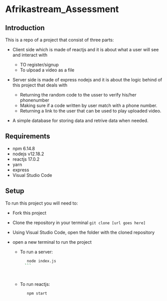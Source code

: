 # Afrikastream_Assessment

## Introduction

This is a repo of a project that consist of three parts:
 

* Client side  which is  made of reactjs and it is  about what a user will see and  interact with 

     * TO register/signup
     * To ulpoad a video as a file
     
* Server side is made of express nodejs and it is about the logic behind of this project that deals with
     * Returning the random code to the usser to verify his/her phonenumber
     * Making sure if a code written by user match with a phone number.
     * Returning a link to the user that can be used to play uploaded video.
     
 * A simple database for storing data and retrive data when needed.
 
 
 ## Requirements
  
 * npm 6.14.8
 * nodejs  v12.18.2
 * reactjs  17.0.2
 * yarn
 * express
 * Visual Studio Code
 
 ## Setup
 To run this project you will need to:
 
 * Fork this project
 * Clone the repository in your terminal ``` git clone [url goes here] ```
 * Using Visual Studio Code, open the folder with the cloned repository
 * open a new terminal to run the project
 
   * To run a server:
       
       
       ```bash
          node index.js
         ```

          
 
   * To run reactjs:
         
           
      ```bash
         npm start
        ```
         
 
 
 






















